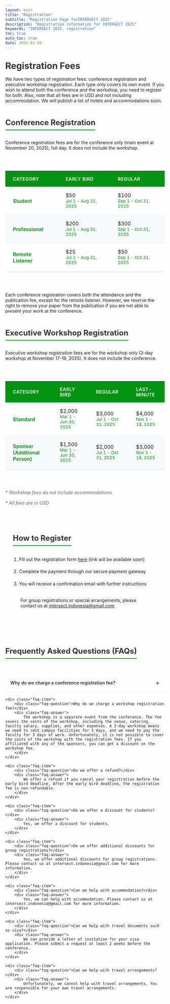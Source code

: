 ```yaml
---
layout: main
title: "Registration"
subtitle: "Registration Page forINTERSECT 2025"
description: "Registration information for INTERSECT 2025"
keywords: "INTERSECT 2025, registration"
toc: true
auto_toc: true
date: 2025-01-29
---
```


<style>
/* Remove color scheme forcing */
:root {
    color-scheme: auto;
}

/* Base table styles */
.fee-table {
    width: 100%;
    border-collapse: collapse;
    margin: 2rem 0;
    background: transparent;
    box-shadow: 0 1px 3px rgba(0,0,0,0.1);
}

/* Table wrapper for horizontal scroll */
.table-container {
    width: 100%;
    overflow-x: auto;
    -webkit-overflow-scrolling: touch;
    margin: 2rem 0;
    border-radius: 8px;
    position: relative;
}

/* Responsive styles */
@media screen and (max-width: 768px) {
    .table-container {
        margin: 2rem -1rem;  /* Negative margin to allow full-width scroll */
        padding: 0 1rem;
        width: calc(100% + 2rem);
    }
    
    .fee-table {
        margin: 0;  /* Remove table margin inside container */
        min-width: 600px;  /* Ensure minimum width for content */
    }
    
    .fee-table th,
    .fee-table td {
        min-width: 120px;  /* Minimum column width */
    }
    
    .fee-period,
    .deadline {
        white-space: nowrap;  /* Prevent date wrapping */
    }
}

.fee-table th,
.fee-table td {
    padding: 1rem 1.5rem;
    text-align: left;
    border-bottom: 1px solid #eee;
}

.fee-table th {
    background: #039311;
    color: white;
    font-weight: 600;
    text-transform: uppercase;
    font-size: 0.9rem;
    letter-spacing: 0.5px;
}

.fee-table tr:nth-child(even) {
    background: rgba(248, 249, 250, 0.9);
}

.fee-table tr:hover {
    background: rgba(241, 243, 245, 0.95);
}

.fee-category {
    font-weight: 600;
    color: #039311;
}

.fee-note {
    font-size: 0.9rem;
    color: #666;
    font-style: italic;
    margin-top: 1rem;
}

.fee-period {
    display: block;
    color: #039311;
    font-size: 0.85rem;
    margin-bottom: 0.25rem;
}

.deadline {
    color: #666;
    font-size: 0.85rem;
    display: block;
}

.faq-section {
    margin: 2rem 0;
}

.faq-item {
    border-bottom: 1px solid #eee;
    margin-bottom: 1rem;
}

.faq-question {
    font-weight: 600;
    color: #333;
    padding: 1rem;
    cursor: pointer;
    display: flex;
    align-items: center;
    justify-content: space-between;
    background: transparent;
    border-radius: 8px;
    transition: all 0.3s ease;
}

.faq-question:hover {
    background: rgba(248, 249, 250, 0.9);
}

.faq-question::after {
    content: '+';
    font-size: 1.2rem;
    color: #039311;
}

.faq-question.active::after {
    content: '−';
}

.faq-answer {
    padding: 0 1rem;
    max-height: 0;
    overflow: hidden;
    transition: all 0.3s ease;
    opacity: 0;
    color: #666;
    line-height: 1.6;
}

.faq-answer.active {
    padding: 1rem;
    max-height: 500px;
    opacity: 1;
    background: transparent;
    margin: 0.5rem 0;
    border-radius: 8px;
}

/* General Typography Improvements */
h1, h2 {
    color: #333;
    margin: 2rem 0 1rem;
}

h2 {
    font-size: 1.5rem;
    border-bottom: 2px solid #039311;
    padding-bottom: 0.5rem;
    display: inline-block;
}

.registration-steps {
    background: transparent;
    padding: 1.5rem;
    border-radius: 8px;
    margin: 2rem 0;
}

.registration-steps ol {
    margin: 0;
    padding-left: 1.2rem;
}

.registration-steps li {
    margin: 1rem 0;
    line-height: 1.6;
}

.contact-info {
    background: transparent;
    padding: 1rem 1.5rem;
    border-radius: 8px;
    margin: 1rem 0;
}

/* Update timeline table */
.timeline-table {
    background: transparent;
}
</style>

# Registration Fees

We have two types of registration fees: conference registration and executive workshop registration. Each type only covers its own event. If you wish to attend both the conference and the workshop, you need to register for both. Also, note that all fees are in USD and not including accommodation. We will publish a list of hotels and accommodations soon.

## Conference Registration

Conference registration fees are for the conference only (main event at November 20, 2025), full day. It does not include the workshop.

<div class="table-container">
    <table class="fee-table">
        <thead>
            <tr>
                <th>Category</th>
                <th>Early Bird</th>
                <th>Regular</th>
            </tr>
        </thead>
        <tbody>
            <tr>
                <td class="fee-category">Student</td>
                <td>
                    $50
                    <span class="fee-period">Jul 1 - Aug 31, 2025</span>
                </td>
                <td>
                    $100
                    <span class="fee-period">Sep 1 - Oct 31, 2025</span>
                </td>
            </tr>
            <tr>
                <td class="fee-category">Professional</td>
                <td>
                    $200
                    <span class="fee-period">Jul 1 - Aug 31, 2025</span>
                </td>
                <td>
                    $300
                    <span class="fee-period">Sep 1 - Oct 31, 2025</span>
                </td>
            </tr>
            <tr>
                <td class="fee-category">Remote Listener</td>
                <td>
                    $25
                    <span class="fee-period">Jul 1 - Aug 31, 2025</span>
                </td>
                <td>
                    $50
                    <span class="fee-period">Sep 1 - Oct 31, 2025</span>
                </td>
            </tr>
        </tbody>
    </table>
</div>

Each conference registration covers both the attendance and the publication fee, except for the remote listener. However, we reserve the right to remove your paper from the publication if you are not able to present your work at the conference.

## Executive Workshop Registration

Executive workshop registration fees are for the workshop only (3-day workshop at November 17-19, 2025). It does not include the conference. 

<div class="table-container">
    <table class="fee-table">
        <thead>
            <tr>
                <th>Category</th>
                <th>Early Bird</th>
                <th>Regular</th>
                <th>Last-minute</th>
            </tr>
        </thead>
        <tbody>
            <tr>
                <td class="fee-category">Standard</td>
                <td>
                    $2,000
                    <span class="fee-period">Mar 1 - Jun 30, 2025</span>
                </td>
                <td>
                    $3,000
                    <span class="fee-period">Jul 1 - Oct 31, 2025</span>
                </td>
                <td>
                    $4,000
                    <span class="fee-period">Nov 1 - 18, 2025</span>
                </td>
            </tr>
            <tr>
                <td class="fee-category">Sponsor (Additional Person)</td>
                <td>
                    $1,500
                    <span class="fee-period">Mar 1 - Jun 30, 2025</span>
                </td>
                <td>
                    $2,000
                    <span class="fee-period">Jul 1 - Oct 31, 2025</span>
                </td>
                <td>
                    $3,000
                    <span class="fee-period">Nov 1 - 18, 2025</span>
                </td>
            </tr>
        </tbody>
    </table>
</div>

<p class="fee-note">* Workshop fees do not include accommodations</p>
<p class="fee-note">* All fees are in USD</p>

<div class="registration-steps">
    <h2>How to Register</h2>
    <ol>
        <li>Fill out the registration form <a href="#">here</a> (link will be available soon)</li>
        <li>Complete the payment through our secure payment gateway</li>
        <li>You will receive a confirmation email with further instructions</li>
    </ol>
    <div class="contact-info">
        For group registrations or special arrangements, please contact us at <a href="mailto:intersect.indonesia@gmail.com">intersect.indonesia@gmail.com</a>
    </div>
</div>

## Frequently Asked Questions (FAQs)
<div class="faq-section">
    <div class="faq-item">
        <div class="faq-question">Why do we charge a conference registration fee?</div>
        <div class="faq-answer">
            We charge a registration fee to cover the costs of the conference, including the venue, catering, and other expenses. The fee is also used to cover the costs of the competition.
        </div>
    </div>
    
    <div class="faq-item">
        <div class="faq-question">Why do we charge a workshop registration fee?</div>
        <div class="faq-answer">
            The workshop is a separate event from the conference. The fee covers the costs of the workshop, including the venue, catering, faculty salary, supplies, and other expenses. A 3-day workshop means we need to rent campus facilities for 3 days, and we need to pay the faculty for 3 days of work. Unfortunately, it is not possible to cover the costs of the workshop with the registration fees. If you affiliated with any of the sponsors, you can get a discount on the workshop fee.
        </div>
    </div>
    
    <div class="faq-item">
        <div class="faq-question">Do we offer a refund?</div>
        <div class="faq-answer">
            We offer a refund if you cancel your registration before the early bird deadline. After the early bird deadline, the registration fee is non-refundable.
        </div>
    </div>
    
    <div class="faq-item">
        <div class="faq-question">Do we offer a discount for students?</div>
        <div class="faq-answer">
            Yes, we offer a discount for students.
        </div>
    </div>
    
    <div class="faq-item">
        <div class="faq-question">Do we offer additional discounts for group registrations?</div>
        <div class="faq-answer">
            Yes, we offer additional discounts for group registrations. Please contact us at intersect.indonesia@gmail.com for more information.
        </div>
    </div>
    
    <div class="faq-item">
        <div class="faq-question">Can we help with accommodation?</div>
        <div class="faq-answer">
            Yes, we can help with accommodation. Please contact us at intersect.indonesia@gmail.com for more information.
        </div>
    </div>
    
    <div class="faq-item">
        <div class="faq-question">Can we help with travel documents such as visa?</div>
        <div class="faq-answer">
            We can provide a letter of invitation for your visa application. Please submit a request at least 2 weeks before the conference.
        </div>
    </div>
    
    <div class="faq-item">
        <div class="faq-question">Can we help with travel arrangements?</div>
        <div class="faq-answer">
            Unfortunately, we cannot help with travel arrangements. You are responsible for your own travel arrangements.
        </div>
    </div>
</div>

<script>
document.querySelectorAll('.faq-question').forEach(question => {
    question.addEventListener('click', () => {
        const answer = question.nextElementSibling;
        const isActive = question.classList.contains('active');
        
        // Close all FAQs
        document.querySelectorAll('.faq-question').forEach(q => q.classList.remove('active'));
        document.querySelectorAll('.faq-answer').forEach(a => a.classList.remove('active'));
        
        // Open clicked FAQ if it wasn't active
        if (!isActive) {
            question.classList.add('active');
            answer.classList.add('active');
        }
    });
});
</script>